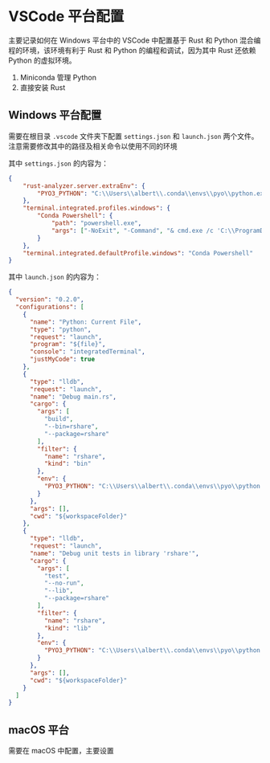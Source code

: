 # VSCode 平台配置

主要记录如何在 Windows 平台中的 VSCode 中配置基于 Rust 和 Python 混合编程的环境，该环境有利于
Rust 和 Python 的编程和调试，因为其中 Rust 还依赖 Python 的虚拟环境。

1. Miniconda 管理 Python
2. 直接安装 Rust

## Windows 平台配置

需要在根目录 `.vscode` 文件夹下配置 `settings.json` 和 `launch.json` 两个文件。注意需要修改其中的路径及相关命令以使用不同的环境

其中 `settings.json` 的内容为：

```json
{
    "rust-analyzer.server.extraEnv": {
        "PYO3_PYTHON": "C:\\Users\\albert\\.conda\\envs\\pyo\\python.exe"
    },
    "terminal.integrated.profiles.windows": {
        "Conda Powershell": {
            "path": "powershell.exe",
            "args": ["-NoExit", "-Command", "& cmd.exe /c 'C:\\ProgramData\\Miniconda3\\Scripts\\activate.bat C:\\Users\\albert\\.conda\\envs\\pyo && powershell'"]
        }
    },
    "terminal.integrated.defaultProfile.windows": "Conda Powershell"
}
```

其中 `launch.json` 的内容为：

```json
{
  "version": "0.2.0",
  "configurations": [
    {
      "name": "Python: Current File",
      "type": "python",
      "request": "launch",
      "program": "${file}",
      "console": "integratedTerminal",
      "justMyCode": true
    },
    {
      "type": "lldb",
      "request": "launch",
      "name": "Debug main.rs",
      "cargo": {
        "args": [
          "build",
          "--bin=rshare",
          "--package=rshare"
        ],
        "filter": {
          "name": "rshare",
          "kind": "bin"
        },
        "env": {
          "PYO3_PYTHON": "C:\\Users\\albert\\.conda\\envs\\pyo\\python.exe"
        }
      },
      "args": [],
      "cwd": "${workspaceFolder}"
    },
    {
      "type": "lldb",
      "request": "launch",
      "name": "Debug unit tests in library 'rshare'",
      "cargo": {
        "args": [
          "test",
          "--no-run",
          "--lib",
          "--package=rshare"
        ],
        "filter": {
          "name": "rshare",
          "kind": "lib"
        },
        "env": {
          "PYO3_PYTHON": "C:\\Users\\albert\\.conda\\envs\\pyo\\python.exe"
        }
      },
      "args": [],
      "cwd": "${workspaceFolder}"
    }
  ]
}
```

## macOS 平台

需要在 macOS 中配置，主要设置
